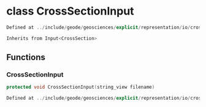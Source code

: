 # class CrossSectionInput

```cpp
Defined at ../include/geode/geosciences/explicit/representation/io/cross_section_input.h#48
```

```cpp
Inherits from Input<CrossSection>
```



## Functions

### CrossSectionInput

```cpp
protected void CrossSectionInput(string_view filename)
```

```cpp
Defined at ../include/geode/geosciences/explicit/representation/io/cross_section_input.h#56
```



